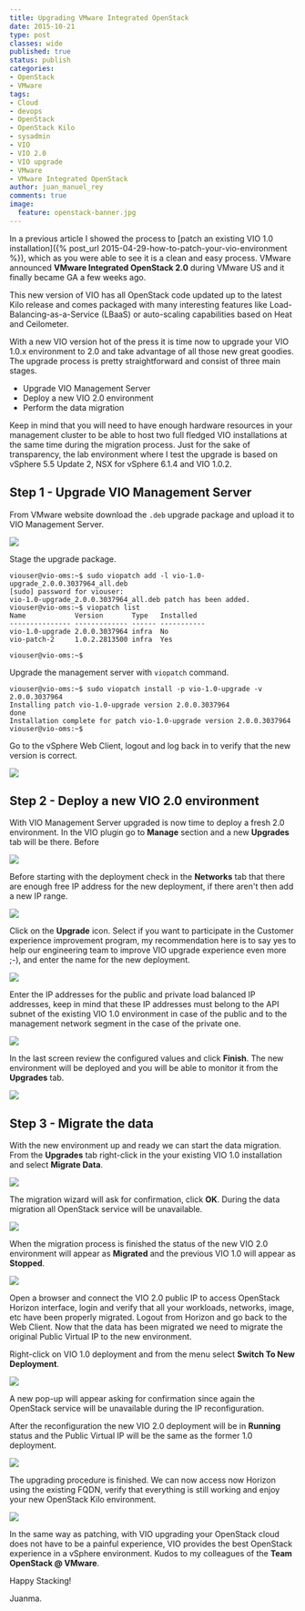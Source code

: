 ```yaml
---
title: Upgrading VMware Integrated OpenStack
date: 2015-10-21
type: post
classes: wide
published: true
status: publish
categories:
- OpenStack
- VMware
tags:
- Cloud
- devops
- OpenStack
- OpenStack Kilo
- sysadmin
- VIO
- VIO 2.0
- VIO upgrade
- VMware
- VMware Integrated OpenStack
author: juan_manuel_rey
comments: true
image:
  feature: openstack-banner.jpg
---
```


In a previous article I showed the process to [patch an existing VIO 1.0 installation]({% post_url 2015-04-29-how-to-patch-your-vio-environment %}), which as you were able to see it is a clean and easy process. VMware announced **VMware Integrated OpenStack 2.0** during VMware US and it finally became GA a few weeks ago.

This new version of VIO has all OpenStack code updated up to the latest Kilo release and comes packaged with many interesting features like Load-Balancing-as-a-Service (LBaaS) or auto-scaling capabilities based on Heat and Ceilometer.

With a new VIO version hot of the press it is time now to upgrade your VIO 1.0.x environment to 2.0 and take advantage of all those new great goodies. The upgrade process is pretty straightforward and consist of three main stages.

- Upgrade VIO Management Server
- Deploy a new VIO 2.0 environment
- Perform the data migration

Keep in mind that you will need to have enough hardware resources in your management cluster to be able to host two full fledged VIO installations at the same time during the migration process. Just for the sake of transparency, the lab environment where I test the upgrade is based on vSphere 5.5 Update 2, NSX for vSphere 6.1.4 and VIO 1.0.2.

## Step 1 - Upgrade VIO Management Server

From VMware website download the `.deb` upgrade package and upload it to
VIO Management Server.

[![](/assets/images/screen-shot-2015-10-20-at-12-59-50.png)]({{site.url}}/assets/images/screen-shot-2015-10-20-at-12-59-50.png)

Stage the upgrade package.

```
viouser@vio-oms:~$ sudo viopatch add -l vio-1.0-upgrade_2.0.0.3037964_all.deb
[sudo] password for viouser:
vio-1.0-upgrade_2.0.0.3037964_all.deb patch has been added.
viouser@vio-oms:~$ viopatch list
Name            Version       Type   Installed
--------------- ------------- ------ -----------
vio-1.0-upgrade 2.0.0.3037964 infra  No
vio-patch-2     1.0.2.2813500 infra  Yes

viouser@vio-oms:~$
```

Upgrade the management server with `viopatch` command.

```
viouser@vio-oms:~$ sudo viopatch install -p vio-1.0-upgrade -v 2.0.0.3037964
Installing patch vio-1.0-upgrade version 2.0.0.3037964
done
Installation complete for patch vio-1.0-upgrade version 2.0.0.3037964
viouser@vio-oms:~$
```
Go to the vSphere Web Client, logout and log back in to verify that the new version is correct.

[![](/assets/images/vio-oms-upgraded.png)]({{site.url}}/assets/images/vio-oms-upgraded.png)

## Step 2 - Deploy a new VIO 2.0 environment

With VIO Management Server upgraded is now time to deploy a fresh 2.0 environment. In the VIO plugin go to **Manage** section and a new **Upgrades** tab will be there. Before

[![](/assets/images/vio-upgrades-tab.png)]({{site.url}}/assets/images/vio-upgrades-tab.png)

Before starting with the deployment check in the **Networks** tab that there are enough free IP address for the new deployment, if there aren't then add a new IP range.

[![](/assets/images/new_ip_range.png)]({{site.url}}/assets/images/new_ip_range.png)

Click on the **Upgrade** icon. Select if you want to participate in the Customer experience improvement program, my recommendation here is to say yes to help our engineering team to improve VIO upgrade experience even more ;-), and enter the name for the new deployment.

[![](/assets/images/deployment_name.png)]({{site.url}}/assets/images/deployment_name.png)

Enter the IP addresses for the public and private load balanced IP addresses, keep in mind that these IP addresses must belong to the API subnet of the existing VIO 1.0 environment in case of the public and to the management network segment in the case of the private one.

[![](/assets/images/lb_vio2_ips.png)]({{site.url}}/assets/images/lb_vio2_ips.png)

In the last screen review the configured values and click **Finish**. The new environment will be deployed and you will be able to monitor it from the **Upgrades** tab.

[![](/assets/images/vio2_new_deployment.png)]({{site.url}}/assets/images/vio2_new_deployment.png)

## Step 3 - Migrate the data

With the new environment up and ready we can start the data migration. From the **Upgrades** tab right-click in the your existing VIO 1.0 installation and select **Migrate Data**.

[![](/assets/images/migrate_vio_data.png)]({{site.url}}/assets/images/migrate_vio_data.png)

The migration wizard will ask for confirmation, click **OK**. During the data migration all OpenStack service will be unavailable.

[![](/assets/images/data_migration.png)]({{site.url}}/assets/images/data_migration.png)

When the migration process is finished the status of the new VIO 2.0 environment will appear as **Migrated** and the previous VIO 1.0 will appear as **Stopped**.

[![](/assets/images/vio_migrated.png)]({{site.url}}/assets/images/vio_migrated.png)

Open a browser and connect the VIO 2.0 public IP to access OpenStack Horizon interface, login and verify that all your workloads, networks, image, etc have been properly migrated. Logout from Horizon and go back to the Web Client. Now that the data has been migrated we need to migrate the original Public Virtual IP to the new environment.

Right-click on VIO 1.0 deployment and from the menu select **Switch To New Deployment**.

[![](/assets/images/switch_vio_ip.png)]({{site.url}}/assets/images/switch_vio_ip.png)

A new pop-up will appear asking for confirmation since again the OpenStack service will be unavailable during the IP reconfiguration.

After the reconfiguration the new VIO 2.0 deployment will be in **Running** status and the Public Virtual IP will be the same as the former 1.0 deployment.

[![](/assets/images/migration_finished.png)]({{site.url}}/assets/images/migration_finished.png)

The upgrading procedure is finished. We can now access now Horizon using the existing FQDN, verify that everything is still working and enjoy your new OpenStack Kilo environment.

[![](/assets/images/horizon_kilo.png)]({{site.url}}/assets/images/horizon_kilo.png)

In the same way as patching, with VIO upgrading your OpenStack cloud does not have to be a painful experience, VIO provides the best OpenStack experience in a vSphere environment. Kudos to my colleagues of the **Team OpenStack @ VMware**.

Happy Stacking!

Juanma.
